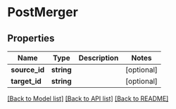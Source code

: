 # PostMerger

## Properties

 Name          | Type       | Description | Notes      
---------------|------------|-------------|------------
 **source_id** | **string** |             | [optional] 
 **target_id** | **string** |             | [optional] 

[[Back to Model list]](../README.md#documentation-for-models) [[Back to API list]](../README.md#documentation-for-api-endpoints) [[Back to README]](../README.md)


